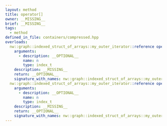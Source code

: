 ```yaml
---
layout: method
title: operator[]
owner: __MISSING__
brief: __MISSING__
tags:
  - method
defined_in_file: containers/compressed.hpp
overloads:
  nw::graph::indexed_struct_of_arrays::my_outer_iterator::reference operator[](index_t):
    arguments:
      - description: __OPTIONAL__
        name: n
        type: index_t
    description: __MISSING__
    return: __OPTIONAL__
    signature_with_names: nw::graph::indexed_struct_of_arrays::my_outer_iterator::reference operator[](index_t n)
  nw::graph::indexed_struct_of_arrays::my_outer_iterator::reference operator[](index_t) const:
    arguments:
      - description: __OPTIONAL__
        name: n
        type: index_t
    description: __MISSING__
    return: __OPTIONAL__
    signature_with_names: nw::graph::indexed_struct_of_arrays::my_outer_iterator::reference operator[](index_t n) const
---
```

